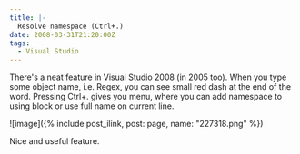 ```yaml
---
title: |-
  Resolve namespace (Ctrl+.)
date: 2008-03-31T21:20:00Z
tags:
  - Visual Studio
---
```

There's a neat feature in Visual Studio 2008 (in 2005 too). When you type some object name, i.e. Regex, you can see small red dash at the end of the word. Pressing Ctrl+. gives you menu, where you can add namespace to using block or use full name on current line.

![image]({% include post_ilink, post: page, name: "227318.png" %})

Nice and useful feature.